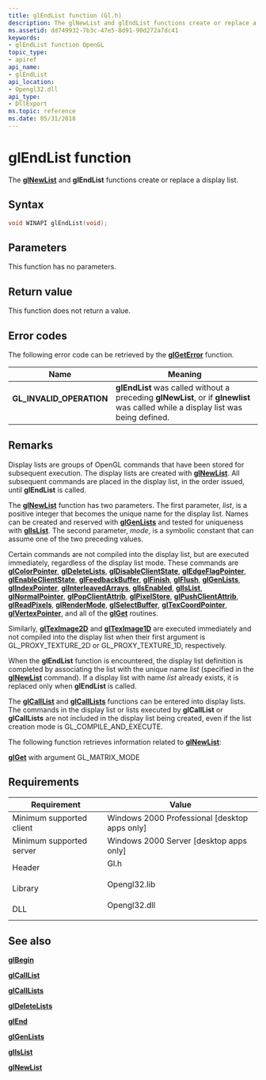 ```yaml
---
title: glEndList function (Gl.h)
description: The glNewList and glEndList functions create or replace a display list. | glEndList function (Gl.h)
ms.assetid: dd749932-7b3c-47e5-8d91-90d272a7dc41
keywords:
- glEndList function OpenGL
topic_type:
- apiref
api_name:
- glEndList
api_location:
- Opengl32.dll
api_type:
- DllExport
ms.topic: reference
ms.date: 05/31/2018
---
```


# glEndList function

The [**glNewList**](glnewlist.md) and **glEndList** functions create or replace a display list.

## Syntax


```C++
void WINAPI glEndList(void);
```



## Parameters

This function has no parameters.

## Return value

This function does not return a value.

## Error codes

The following error code can be retrieved by the [**glGetError**](glgeterror.md) function.



| Name                                                                                                  | Meaning                                                                                                                                       |
|-------------------------------------------------------------------------------------------------------|-----------------------------------------------------------------------------------------------------------------------------------------------|
| <dl> <dt>**GL\_INVALID\_OPERATION**</dt> </dl> | **glEndList** was called without a preceding **glNewList**, or if **glnewlist** was called while a display list was being defined.<br/> |



## Remarks

Display lists are groups of OpenGL commands that have been stored for subsequent execution. The display lists are created with [**glNewList**](glnewlist.md). All subsequent commands are placed in the display list, in the order issued, until **glEndList** is called.

The [**glNewList**](glnewlist.md) function has two parameters. The first parameter, *list*, is a positive integer that becomes the unique name for the display list. Names can be created and reserved with [**glGenLists**](glgenlists.md) and tested for uniqueness with [**glIsList**](glislist.md). The second parameter, *mode*, is a symbolic constant that can assume one of the two preceding values.

Certain commands are not compiled into the display list, but are executed immediately, regardless of the display list mode. These commands are [**glColorPointer**](glcolorpointer.md), [**glDeleteLists**](gldeletelists.md), [**glDisableClientState**](gldisableclientstate.md), [**glEdgeFlagPointer**](gledgeflagpointer.md), [**glEnableClientState**](glenableclientstate.md), [**glFeedbackBuffer**](glfeedbackbuffer.md), [**glFinish**](glfinish.md), [**glFlush**](glflush.md), [**glGenLists**](glgenlists.md), [**glIndexPointer**](glindexpointer.md), [**glInterleavedArrays**](glinterleavedarrays.md), [**glIsEnabled**](glisenabled.md), [**glIsList**](glislist.md), [**glNormalPointer**](glnormalpointer.md), [**glPopClientAttrib**](glpopclientattrib.md), [**glPixelStore**](glpixelstore-functions.md), [**glPushClientAttrib**](glpushclientattrib.md), [**glReadPixels**](glreadpixels.md), [**glRenderMode**](glrendermode.md), [**glSelectBuffer**](glselectbuffer.md), [**glTexCoordPointer**](gltexcoordpointer.md), [**glVertexPointer**](glvertexpointer.md), and all of the [**glGet**](glgetbooleanv--glgetdoublev--glgetfloatv--glgetintegerv.md) routines.

Similarly, [**glTexImage2D**](glteximage2d.md) and [**glTexImage1D**](glteximage1d.md) are executed immediately and not compiled into the display list when their first argument is GL\_PROXY\_TEXTURE\_2D or GL\_PROXY\_TEXTURE\_1D, respectively.

When the **glEndList** function is encountered, the display list definition is completed by associating the list with the unique name *list* (specified in the [**glNewList**](glnewlist.md) command). If a display list with name *list* already exists, it is replaced only when **glEndList** is called.

The [**glCallList**](glcalllist.md) and [**glCallLists**](glcalllists.md) functions can be entered into display lists. The commands in the display list or lists executed by **glCallList** or **glCallLists** are not included in the display list being created, even if the list creation mode is GL\_COMPILE\_AND\_EXECUTE.

The following function retrieves information related to [**glNewList**](glnewlist.md):

[**glGet**](glgetbooleanv--glgetdoublev--glgetfloatv--glgetintegerv.md) with argument GL\_MATRIX\_MODE

## Requirements



| Requirement | Value |
|-------------------------------------|-----------------------------------------------------------------------------------------|
| Minimum supported client<br/> | Windows 2000 Professional \[desktop apps only\]<br/>                              |
| Minimum supported server<br/> | Windows 2000 Server \[desktop apps only\]<br/>                                    |
| Header<br/>                   | <dl> <dt>Gl.h</dt> </dl>         |
| Library<br/>                  | <dl> <dt>Opengl32.lib</dt> </dl> |
| DLL<br/>                      | <dl> <dt>Opengl32.dll</dt> </dl> |



## See also

<dl> <dt>

[**glBegin**](glbegin.md)
</dt> <dt>

[**glCallList**](glcalllist.md)
</dt> <dt>

[**glCallLists**](glcalllists.md)
</dt> <dt>

[**glDeleteLists**](gldeletelists.md)
</dt> <dt>

[**glEnd**](glend.md)
</dt> <dt>

[**glGenLists**](glgenlists.md)
</dt> <dt>

[**glIsList**](glislist.md)
</dt> <dt>

[**glNewList**](glnewlist.md)
</dt> </dl>

 

 





